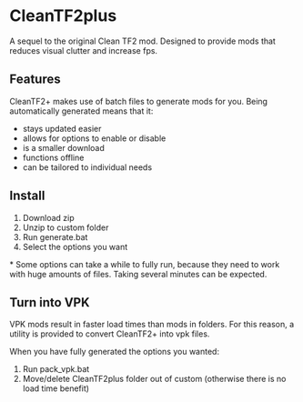 # CleanTF2plus

A sequel to the original Clean TF2 mod. Designed to provide mods that reduces visual clutter and increase fps.

## Features

CleanTF2+ makes use of batch files to generate mods for you. Being automatically generated means that it:
- stays updated easier
- allows for options to enable or disable
- is a smaller download
- functions offline
- can be tailored to individual needs

## Install

1. Download zip
2. Unzip to custom folder
3. Run generate.bat
4. Select the options you want

&#8203;* Some options can take a while to fully run, because they need to work with huge amounts of files. Taking several minutes can be expected.

## Turn into VPK

VPK mods result in faster load times than mods in folders. For this reason, a utility is provided to convert CleanTF2+ into vpk files.

When you have fully generated the options you wanted:
1. Run pack_vpk.bat
2. Move/delete CleanTF2plus folder out of custom (otherwise there is no load time benefit)
